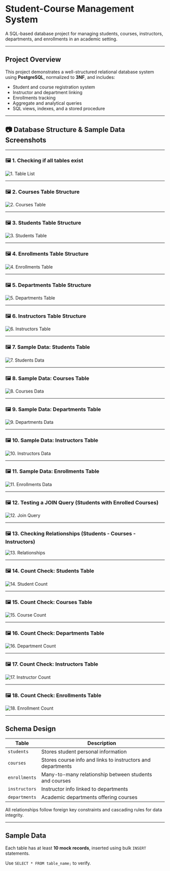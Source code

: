 # Student-Course Management System

A SQL-based database project for managing students, courses, instructors, departments, and enrollments in an academic setting.

---

## Project Overview

This project demonstrates a well-structured relational database system using **PostgreSQL**, normalized to **3NF**, and includes:
- Student and course registration system
- Instructor and department linking
- Enrollments tracking
- Aggregate and analytical queries
- SQL views, indexes, and a stored procedure

---

## 📷 Database Structure & Sample Data Screenshots

---

### 🖼️ 1. Checking if all tables exist
![1. Table List](./diagrams/1.png)

---

### 🖼️ 2. Courses Table Structure
![2. Courses Table](./diagrams/2.png)

---

### 🖼️ 3. Students Table Structure
![3. Students Table](./diagrams/3.png)

---

### 🖼️ 4. Enrollments Table Structure
![4. Enrollments Table](./diagrams/4.png)

---

### 🖼️ 5. Departments Table Structure
![5. Departments Table](./diagrams/5.png)

---

### 🖼️ 6. Instructors Table Structure
![6. Instructors Table](./diagrams/6.png)

---

### 🖼️ 7. Sample Data: Students Table
![7. Students Data](./diagrams/7.png)

---

### 🖼️ 8. Sample Data: Courses Table
![8. Courses Data](./diagrams/8.png)

---

### 🖼️ 9. Sample Data: Departments Table
![9. Departments Data](./diagrams/9.png)

---

### 🖼️ 10. Sample Data: Instructors Table
![10. Instructors Data](./diagrams/10.png)

---

### 🖼️ 11. Sample Data: Enrollments Table
![11. Enrollments Data](./diagrams/11.png)

---

### 🖼️ 12. Testing a JOIN Query (Students with Enrolled Courses)
![12. Join Query](./diagrams/12.png)

---

### 🖼️ 13. Checking Relationships (Students - Courses - Instructors)
![13. Relationships](./diagrams/13.png)

---

### 🖼️ 14. Count Check: Students Table
![14. Student Count](./diagrams/14.png)

---

### 🖼️ 15. Count Check: Courses Table
![15. Course Count](./diagrams/15.png)

---

### 🖼️ 16. Count Check: Departments Table
![16. Department Count](./diagrams/16.png)

---

### 🖼️ 17. Count Check: Instructors Table
![17. Instructor Count](./diagrams/17.png)

---

### 🖼️ 18. Count Check: Enrollments Table
![18. Enrollment Count](./diagrams/18.png)

---





## Schema Design

| Table         | Description                                |
|---------------|--------------------------------------------|
| `students`    | Stores student personal information        |
| `courses`     | Stores course info and links to instructors and departments |
| `enrollments` | Many-to-many relationship between students and courses |
| `instructors` | Instructor info linked to departments      |
| `departments` | Academic departments offering courses      |

All relationships follow foreign key constraints and cascading rules for data integrity.

---

## Sample Data

Each table has at least **10 mock records**, inserted using bulk `INSERT` statements.

Use `SELECT * FROM table_name;` to verify.

